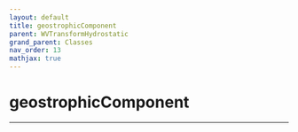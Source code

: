 ```yaml
---
layout: default
title: geostrophicComponent
parent: WVTransformHydrostatic
grand_parent: Classes
nav_order: 13
mathjax: true
---
```


#  geostrophicComponent




---

